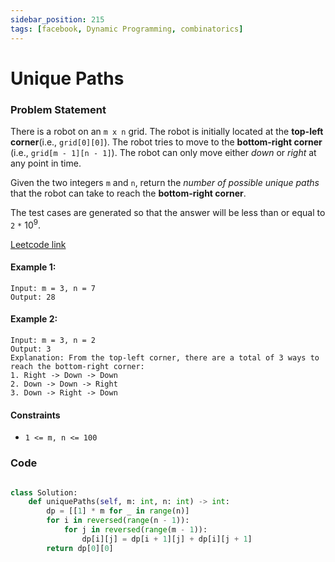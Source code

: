 ```yaml
---
sidebar_position: 215
tags: [facebook, Dynamic Programming, combinatorics]
---
```


# Unique Paths

### Problem Statement

There is a robot on an `m x n` grid. The robot is initially located at the **top-left corner**(i.e., `grid[0][0]`). The robot tries to move to the **bottom-right corner** (i.e., `grid[m - 1][n - 1]`). The robot can only move either _down_ or _right_ at any point in time.

Given the two integers `m` and `n`, return the _number of possible unique paths_ that the robot can take to reach the **bottom-right corner**.

The test cases are generated so that the answer will be less than or equal to `2` `*` 10<sup>9</sup>.

[Leetcode link](https://leetcode.com/problems/unique-paths)

#### Example 1:

```
Input: m = 3, n = 7
Output: 28
```

#### Example 2:

```
Input: m = 3, n = 2
Output: 3
Explanation: From the top-left corner, there are a total of 3 ways to reach the bottom-right corner:
1. Right -> Down -> Down
2. Down -> Down -> Right
3. Down -> Right -> Down
```

#### Constraints

- `1 <= m, n <= 100`

### Code

```python title="Python3 Code"

class Solution:
    def uniquePaths(self, m: int, n: int) -> int:
        dp = [[1] * m for _ in range(n)]
        for i in reversed(range(n - 1)):
            for j in reversed(range(m - 1)):
                dp[i][j] = dp[i + 1][j] + dp[i][j + 1]
        return dp[0][0]
```
